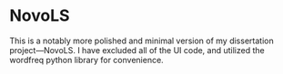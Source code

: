 # NovoLS
This is a notably more polished and minimal version of my dissertation project—NovoLS. I have excluded all of the UI code, and utilized the wordfreq python library for convenience. 
